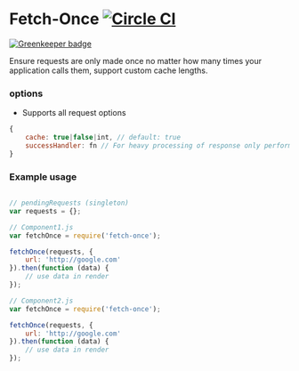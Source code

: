 # Fetch-Once [![Circle CI](https://circleci.com/gh/AlexMeah/fetch-once/tree/master.svg?style=svg)](https://circleci.com/gh/AlexMeah/fetch-once/tree/master)

[![Greenkeeper badge](https://badges.greenkeeper.io/AlexMeah/fetch-once.svg)](https://greenkeeper.io/)

Ensure requests are only made once no matter how many times your application calls them, support custom cache lengths.

### options

- Supports all request options


```js
{
    cache: true|false|int, // default: true
    successHandler: fn // For heavy processing of response only performed once
}
```

### Example usage

```js

// pendingRequests (singleton)
var requests = {};

// Component1.js
var fetchOnce = require('fetch-once');

fetchOnce(requests, {
    url: 'http://google.com'
}).then(function (data) {
    // use data in render
});

// Component2.js
var fetchOnce = require('fetch-once');

fetchOnce(requests, {
    url: 'http://google.com'
}).then(function (data) {
    // use data in render
});

```
